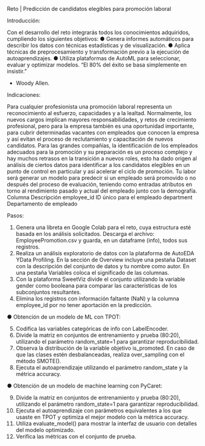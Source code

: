 Reto | Predicción de candidatos elegibles para promoción laboral


Introducción:

Con el desarrollo del reto integrarás todos los conocimientos adquiridos, cumpliendo los
siguientes objetivos:
● Genera informes automáticos para describir los datos con técnicas estadísticas y de
visualización.
● Aplica técnicas de preprocesamiento y transformación previo a la ejecución de
autoaprendizajes.
● Utiliza plataformas de AutoML para seleccionar, evaluar y optimizar modelos.
“El 80% del éxito se basa simplemente en insistir.”
- Woody Allen.


Indicaciones:

Para cualquier profesionista una promoción laboral representa un reconocimiento al esfuerzo,
capacidades y a la lealtad. Normalmente, los nuevos cargos implican mayores
responsabilidades, y retos de crecimiento profesional, pero para la empresa también es una
oportunidad importante, para cubrir determinadas vacantes con empleados que conocen la
empresa y así evitan el proceso de reclutamiento y capacitación de nuevos candidatos.
Para las grandes compañías, la identificación de los empleados adecuados para la promoción
y su preparación es un proceso complejo y hay muchos retrasos en la transición a nuevos
roles, esto ha dado origen al análisis de ciertos datos para identificar a los candidatos
elegibles en un punto de control en particular y así acelerar el ciclo de promoción.
Tu labor será generar un modelo para predecir si un empleado será promovido o no después
del proceso de evaluación, teniendo como entradas atributos en torno al rendimiento pasado
y actual del empleado junto con la demografía.
Columna Descripción
employee_id ID único para el empleado
department Departamento de empleado


Pasos:

1. Genera una libreta en Google Colab para el reto, cuya estructura esté basada en los
análisis solicitados. Descarga el archivo: EmployeePromotion.csv y guarda, en un
dataframe (info), todos sus registros.
2. Realiza un análisis exploratorio de datos con la plataforma de AutoEDA YData
Profiling. En la sección de Overview incluye una pestaña Dataset con la descripción del
conjunto de datos y tu nombre como autor. En una pestaña Variables coloca el
significado de las columnas.
3. Con la plataforma SweetViz divide el conjunto utilizando la variable gender como
booleana para comparar las características de los subconjuntos resultantes.
4. Elimina los registros con información faltante (NaN) y la columna employee_id por
no tener aportación en la predicción.

● Obtención de un modelo de ML con TPOT:

5. Codifica las variables categóricas de info con LabelEncoder.
6. Divide la matriz en conjuntos de entrenamiento y prueba (80:20), utilizando el
parámetro random_state=1 para garantizar reproducibilidad.
7. Observa la distribución de la variable objetivo is_promoted. En caso de que las
clases estén desbalanceadas, realiza over_sampling con el método SMOTE().
8. Ejecuta el autoaprendizaje utilizando el parámetro random_state y la métrica
accuracy.

● Obtención de un modelo de machine learning con PyCaret:

9. Divide la matriz en conjuntos de entrenamiento y prueba (80:20), utilizando el
parámetro random_state=1 para garantizar reproducibilidad.
10. Ejecuta el autoaprendizaje con parámetros equivalentes a los que usaste en TPOT y
optimiza el mejor modelo con la métrica accuracy.
11. Utiliza evaluate_model() para mostrar la interfaz de usuario con detalles del
modelo optimizado.
12. Verifica las métricas con el conjunto de prueba.
